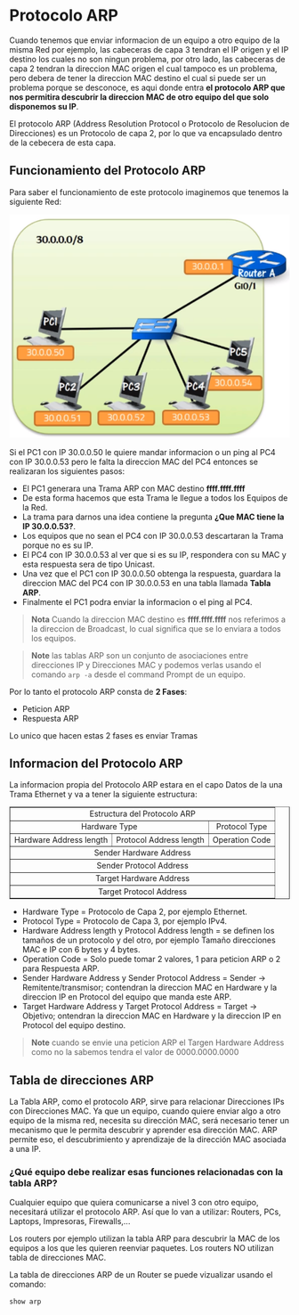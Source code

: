 # Protocolo ARP

Cuando tenemos que enviar informacion de un equipo a otro equipo de la misma Red por ejemplo, las cabeceras de capa 3 tendran el IP origen y el IP destino los cuales no son ningun problema, por otro lado, las cabeceras de capa 2 tendran la direccion MAC origen el cual tampoco es un problema, pero debera de tener la direccion MAC destino el cual si puede ser un problema porque se desconoce, es aqui donde entra **el protocolo ARP que nos permitira descubrir la direccion MAC de otro equipo del que solo disponemos su IP**.

El protocolo ARP (Address Resolution Protocol o Protocolo de Resolucion de Direcciones) es un Protocolo de capa 2, por lo que va encapsulado dentro de la cebecera de esta capa.

## Funcionamiento del Protocolo ARP

Para saber el funcionamiento de este protocolo imaginemos que tenemos la siguiente Red:

![Imagen29](https://github.com/RaulEstram/Documentaciones/blob/main/Redes/Redes%20Introduccion/Imagenes/Imagen29.png)

Si el PC1 con IP 30.0.0.50 le quiere mandar informacion o un ping al PC4 con IP 30.0.0.53 pero le falta la direccion MAC del PC4 entonces se realizaran los siguientes pasos:

- El PC1 generara una Trama ARP con MAC destino **ffff.ffff.ffff**
- De esta forma hacemos que esta Trama le llegue a todos los Equipos de la Red.
- La trama para darnos una idea contiene la pregunta **¿Que MAC tiene la IP 30.0.0.53?**.
- Los equipos que no sean el PC4 con IP 30.0.0.53 descartaran la Trama porque no es su IP.
- El PC4 con IP 30.0.0.53 al ver que si es su IP, respondera con su MAC y esta respuesta sera de tipo Unicast.
- Una vez que el PC1 con IP 30.0.0.50 obtenga la respuesta, guardara la direccion MAC del PC4 con IP 30.0.0.53 en una tabla llamada **Tabla ARP**.
- Finalmente el PC1 podra enviar la informacion o el ping al PC4.

> **Nota** Cuando la direccion MAC destino es **ffff.ffff.ffff** nos referimos a la direccion de Broadcast, lo cual significa que se lo enviara a todos los equipos.

> **Note** las tablas ARP son un conjunto de asociaciones entre direcciones IP y Direcciones MAC y podemos verlas usando el comando ```arp -a``` desde el command Prompt de un equipo.

Por lo tanto el protocolo ARP consta de **2 Fases**:

- Peticion ARP
- Respuesta ARP

Lo unico que hacen estas 2 fases es enviar Tramas

## Informacion del Protocolo ARP

La informacion propia del Protocolo ARP estara en el capo Datos de la una Trama Ethernet y va a tener la siguiente estructura:

<table align="center" border="1" style="text-align:center">
	<tbody>
		<tr>
			<td colspan="34">Estructura del Protocolo ARP</td>
		</tr>
		<tr>
			<td colspan="2">Hardware Type</td>
			<td colspan="2">Protocol Type</td>
		</tr>
		<tr>
			<td colspan="1">Hardware Address length</td>
			<td colspan="1">Protocol Address length</td>
			<td colspan="2">Operation Code</td>
		</tr>
		<tr>
			<td colspan="4">Sender Hardware Address</td>
		</tr>
		<tr>
			<td colspan="4"> Sender Protocol Address</td>
		</tr>
		<tr>
			<td colspan="4">Target Hardware Address</td>
		</tr>
        <tr>
			<td colspan="4">Target Protocol Address</td>
		</tr>
	</tbody>
</table>

* Hardware Type = Protocolo de Capa 2, por ejemplo Ethernet.
* Protocol Type = Protocolo de Capa 3, por ejemplo IPv4.
* Hardware Address length y Protocol Address length = se definen los tamaños de un protocolo y del otro, por ejemplo Tamaño direcciones MAC e IP con 6 bytes y 4 bytes.
* Operation Code = Solo puede tomar 2 valores, 1 para peticion ARP o 2 para Respuesta ARP.
* Sender Hardware Address y Sender Protocol Address = Sender -> Remitente/transmisor; contendran la direccion MAC en Hardware y la direccion IP en Protocol del equipo que manda este ARP.
* Target Hardware Address y Target Protocol Address = Target -> Objetivo; ontendran la direccion MAC en Hardware y la direccion IP en Protocol del equipo destino.

> **Note** cuando se envie una peticion ARP el Targen Hardware Address como no la sabemos tendra el valor de 0000.0000.0000

## Tabla de direcciones ARP

La Tabla ARP, como el protocolo ARP, sirve para relacionar Direcciones IPs con Direcciones MAC. Ya que un equipo, cuando quiere enviar algo a otro equipo de la misma red, necesita su dirección MAC, será necesario tener un mecanismo que le permita descubrir y aprender esa dirección MAC. ARP permite eso, el descubrimiento y aprendizaje de la dirección MAC asociada a una IP.

### **¿Qué equipo debe realizar esas funciones relacionadas con la tabla ARP?**

Cualquier equipo que quiera comunicarse a nivel 3 con otro equipo, necesitará utilizar el protocolo ARP. Así que lo van a utilizar: Routers, PCs, Laptops, Impresoras, Firewalls,...

Los routers por ejemplo utilizan la tabla ARP para descubrir la MAC de los equipos a los que les quieren reenviar paquetes. Los routers NO utilizan tabla de direcciones MAC.


La tabla de direcciones ARP de un Router se puede vizualizar usando el comando:


```bash
show arp
```